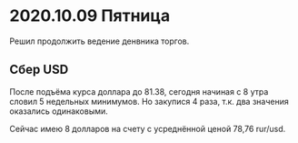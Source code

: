 # 2020.10.09 Пятница
Решил продолжить ведение денвника торгов.
## Сбер USD
После подъёма курса доллара до 81.38, сегодня начиная с 8 утра словил 5 недельных минимумов. Но закупися 4 раза, т.к. два значения оказались одинаковыми.

Сейчас имею 8 долларов на счету с усреднённой ценой 78,76 rur/usd.
